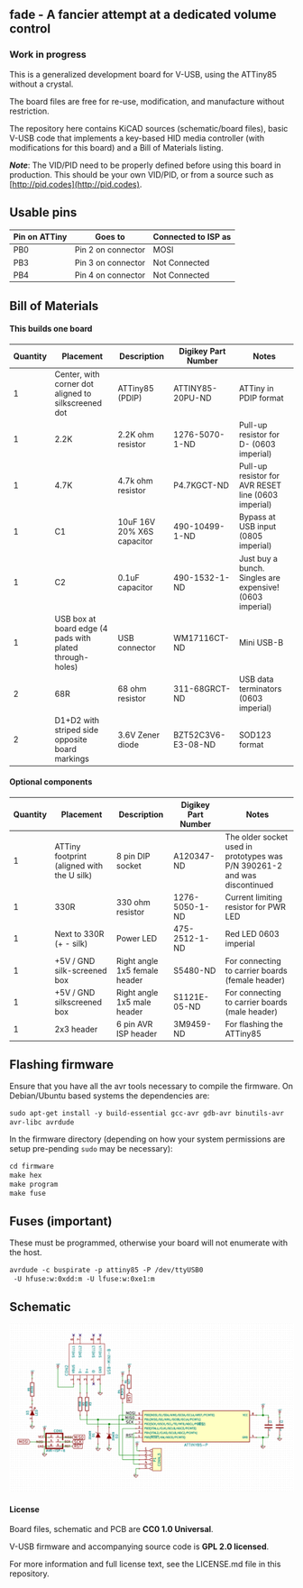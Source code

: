 ## fade - A fancier attempt at a dedicated volume control

### Work in progress

This is a generalized development board for V-USB, using the ATTiny85 without a
crystal.

The board files are free for re-use, modification, and manufacture without
restriction.

The repository here contains KiCAD sources (schematic/board files),
basic V-USB code that implements a key-based HID media controller
(with modifications for this board) and a Bill of Materials listing.

***Note***: The VID/PID need to be properly defined before using this board in
production. This should be your own VID/PID, or from a source such as
[http://pid.codes](http://pid.codes).

## Usable pins

| Pin on ATTiny | Goes to | Connected to ISP as
|---|---|---|
| PB0 | Pin 2 on connector | MOSI
| PB3 | Pin 3 on connector | Not Connected
| PB4 | Pin 4 on connector | Not Connected

## Bill of Materials

#### This builds one board

| Quantity | Placement | Description | Digikey Part Number | Notes |
|---|---|---|---|---|
|1|Center, with corner dot aligned to silkscreened dot |ATTiny85 (PDIP)|ATTINY85-20PU-ND|ATTiny in PDIP format
|1|2.2K|2.2K ohm resistor|1276-5070-1-ND|Pull-up resistor for D- (0603 imperial)
|1|4.7K|4.7k ohm resistor|P4.7KGCT-ND|Pull-up resistor for AVR RESET line (0603 imperial)
|1|C1|10uF 16V 20% X6S capacitor|490-10499-1-ND|Bypass at USB input (0805 imperial)
|1|C2|0.1uF capacitor|490-1532-1-ND|Just buy a bunch. Singles are expensive! (0603 imperial)
|1|USB box at board edge (4 pads with plated through-holes)|USB connector|WM17116CT-ND|Mini USB-B
|2|68R|68 ohm resistor|311-68GRCT-ND|USB data terminators (0603 imperial)
|2|D1+D2 with striped side opposite board markings|3.6V Zener diode|BZT52C3V6-E3-08-ND|SOD123 format

#### Optional components

| Quantity | Placement | Description | Digikey Part Number | Notes
|---|---|---|---|---|
|1|ATTiny footprint (aligned with the U silk)|8 pin DIP socket|A120347-ND|The older socket used in prototypes was P/N 390261-2 and was discontinued
|1|330R|330 ohm resistor|1276-5050-1-ND|Current limiting resistor for PWR LED
|1|Next to 330R (+ - silk)|Power LED|475-2512-1-ND|Red LED 0603 imperial
|1|+5V / GND silk-screened box|Right angle 1x5 female header|S5480-ND|For connecting to carrier boards (female header)
|1|+5V / GND silkscreened box|Right angle 1x5 male header|S1121E-05-ND|For connecting to carrier boards (male header)
|1|2x3 header|6 pin AVR ISP header|3M9459-ND|For flashing the ATTiny85

## Flashing firmware

Ensure that you have all the avr tools necessary to compile the firmware. On
Debian/Ubuntu based systems the dependencies are:

    sudo apt-get install -y build-essential gcc-avr gdb-avr binutils-avr avr-libc avrdude

In the firmware directory (depending on how your system permissions are setup pre-pending `sudo` may be necessary):

    cd firmware
    make hex
    make program
    make fuse

## Fuses (important)

These must be programmed, otherwise your board will not
enumerate with the host.

    avrdude -c buspirate -p attiny85 -P /dev/ttyUSB0
     -U hfuse:w:0xdd:m -U lfuse:w:0xe1:m


## Schematic

![board schematic](schematic.png)

#### License

Board files, schematic and PCB are **CC0 1.0 Universal**.

V-USB firmware and accompanying source code is **GPL 2.0 licensed**.

For more information and full license text, see the LICENSE.md file in this
repository.
